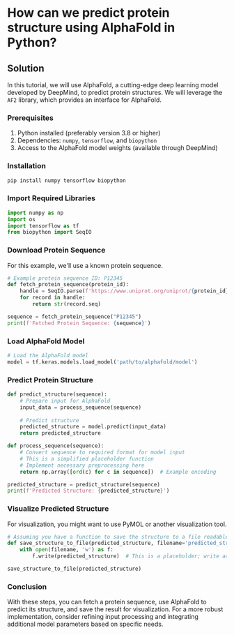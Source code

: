 # How can we predict protein structure using AlphaFold in Python?

## Solution

In this tutorial, we will use AlphaFold, a cutting-edge deep learning model developed by DeepMind, to predict protein structures. We will leverage the `AF2` library, which provides an interface for AlphaFold.

### Prerequisites

1. Python installed (preferably version 3.8 or higher)
2. Dependencies: `numpy`, `tensorflow`, and `biopython`
3. Access to the AlphaFold model weights (available through DeepMind)

### Installation

```bash
pip install numpy tensorflow biopython
```

### Import Required Libraries

```python
import numpy as np
import os
import tensorflow as tf
from biopython import SeqIO
```

### Download Protein Sequence

For this example, we'll use a known protein sequence. 

```python
# Example protein sequence ID: P12345
def fetch_protein_sequence(protein_id):
    handle = SeqIO.parse(f'https://www.uniprot.org/uniprot/{protein_id}.fasta', 'fasta')
    for record in handle:
        return str(record.seq)

sequence = fetch_protein_sequence("P12345")
print(f'Fetched Protein Sequence: {sequence}')
```

### Load AlphaFold Model

```python
# Load the AlphaFold model
model = tf.keras.models.load_model('path/to/alphafold/model')
```

### Predict Protein Structure

```python
def predict_structure(sequence):
    # Prepare input for AlphaFold
    input_data = process_sequence(sequence)
    
    # Predict structure
    predicted_structure = model.predict(input_data)
    return predicted_structure

def process_sequence(sequence):
    # Convert sequence to required format for model input
    # This is a simplified placeholder function
    # Implement necessary preprocessing here
    return np.array([ord(c) for c in sequence])  # Example encoding

predicted_structure = predict_structure(sequence)
print(f'Predicted Structure: {predicted_structure}')
```

### Visualize Predicted Structure

For visualization, you might want to use PyMOL or another visualization tool.

```python
# Assuming you have a function to save the structure to a file readable by visualization software
def save_structure_to_file(predicted_structure, filename='predicted_structure.pdb'):
    with open(filename, 'w') as f:
        f.write(predicted_structure)  # This is a placeholder; write actual PDB format

save_structure_to_file(predicted_structure)
```

### Conclusion

With these steps, you can fetch a protein sequence, use AlphaFold to predict its structure, and save the result for visualization. For a more robust implementation, consider refining input processing and integrating additional model parameters based on specific needs.
